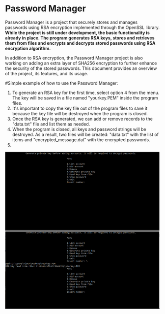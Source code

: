 # Password Manager

Password Manager is a project that securely stores and manages passwords using RSA encryption implemented through the OpenSSL library. **While the project is still under development, the basic functionality is already in place. The program generates RSA keys, stores and retrieves them from files and encrypts and decrypts stored passwords using RSA encryption algorithm.**

In addition to RSA encryption, the Password Manager project is also working on adding an extra layer of SHA256 encryption to further enhance the security of the stored passwords. This document provides an overview of the project, its features, and its usage.

 #Simple example of how to use the Password Manager:
1. To generate an RSA key for the first time, select option 4 from the menu. The key will be saved in a file named "yourkey.PEM" inside the program files.
2. It's important to copy the key file out of the program files to save it because the key file will be destroyed when the program is closed.
3. Once the RSA key is generated, we can add or remove records to the "data.txt" file and list them as needed.
4. When the program is closed, all keys and password strings will be destroyed. As a result, two files will be created: "data.txt" with the list of items and "encrypted_message.dat" with the encrypted passwords.
5. 
![alt-text](https://github.com/pscieszka/passManager/blob/master/resources/Animation.gif)
![alt-text](https://github.com/pscieszka/passManager/blob/master/resources/Animation2.gif)
